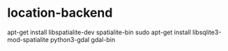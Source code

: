 # location-backend
apt-get install libspatialite-dev spatialite-bin
sudo apt-get install libsqlite3-mod-spatialite python3-gdal gdal-bin